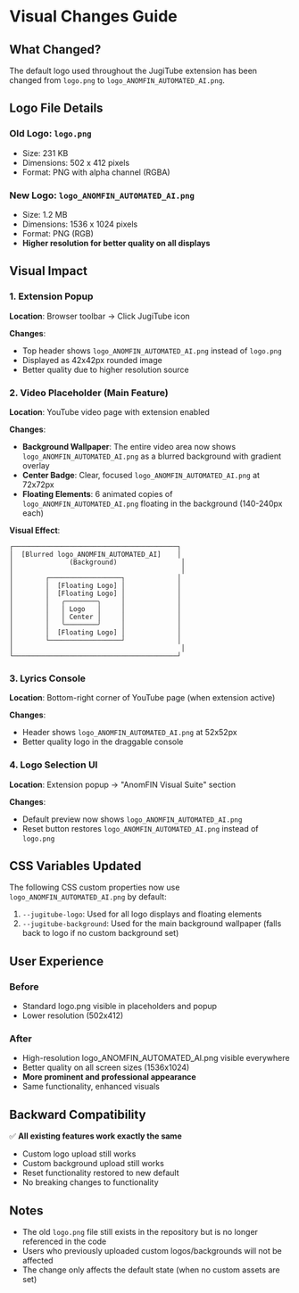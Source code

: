 # Visual Changes Guide

## What Changed?

The default logo used throughout the JugiTube extension has been changed from `logo.png` to `logo_ANOMFIN_AUTOMATED_AI.png`.

## Logo File Details

### Old Logo: `logo.png`
- Size: 231 KB
- Dimensions: 502 x 412 pixels
- Format: PNG with alpha channel (RGBA)

### New Logo: `logo_ANOMFIN_AUTOMATED_AI.png`
- Size: 1.2 MB
- Dimensions: 1536 x 1024 pixels
- Format: PNG (RGB)
- **Higher resolution for better quality on all displays**

## Visual Impact

### 1. Extension Popup
**Location**: Browser toolbar → Click JugiTube icon

**Changes**:
- Top header shows `logo_ANOMFIN_AUTOMATED_AI.png` instead of `logo.png`
- Displayed as 42x42px rounded image
- Better quality due to higher resolution source

### 2. Video Placeholder (Main Feature)
**Location**: YouTube video page with extension enabled

**Changes**:
- **Background Wallpaper**: The entire video area now shows `logo_ANOMFIN_AUTOMATED_AI.png` as a blurred background with gradient overlay
- **Center Badge**: Clear, focused `logo_ANOMFIN_AUTOMATED_AI.png` at 72x72px
- **Floating Elements**: 6 animated copies of `logo_ANOMFIN_AUTOMATED_AI.png` floating in the background (140-240px each)

**Visual Effect**:
```
┌─────────────────────────────────────────┐
│  [Blurred logo_ANOMFIN_AUTOMATED_AI]    │
│              (Background)                │
│                                          │
│        ┌──────────────────┐             │
│        │  [Floating Logo] │             │
│        │  [Floating Logo] │             │
│        │   ╭────────╮     │             │
│        │   │ Logo   │     │             │
│        │   │ Center │     │             │
│        │   ╰────────╯     │             │
│        │  [Floating Logo] │             │
│        └──────────────────┘             │
│                                          │
└─────────────────────────────────────────┘
```

### 3. Lyrics Console
**Location**: Bottom-right corner of YouTube page (when extension active)

**Changes**:
- Header shows `logo_ANOMFIN_AUTOMATED_AI.png` at 52x52px
- Better quality logo in the draggable console

### 4. Logo Selection UI
**Location**: Extension popup → "AnomFIN Visual Suite" section

**Changes**:
- Default preview now shows `logo_ANOMFIN_AUTOMATED_AI.png`
- Reset button restores `logo_ANOMFIN_AUTOMATED_AI.png` instead of `logo.png`

## CSS Variables Updated

The following CSS custom properties now use `logo_ANOMFIN_AUTOMATED_AI.png` by default:

1. `--jugitube-logo`: Used for all logo displays and floating elements
2. `--jugitube-background`: Used for the main background wallpaper (falls back to logo if no custom background set)

## User Experience

### Before
- Standard logo.png visible in placeholders and popup
- Lower resolution (502x412)

### After
- High-resolution logo_ANOMFIN_AUTOMATED_AI.png visible everywhere
- Better quality on all screen sizes (1536x1024)
- **More prominent and professional appearance**
- Same functionality, enhanced visuals

## Backward Compatibility

✅ **All existing features work exactly the same**
- Custom logo upload still works
- Custom background upload still works
- Reset functionality restored to new default
- No breaking changes to functionality

## Notes

- The old `logo.png` file still exists in the repository but is no longer referenced in the code
- Users who previously uploaded custom logos/backgrounds will not be affected
- The change only affects the default state (when no custom assets are set)
